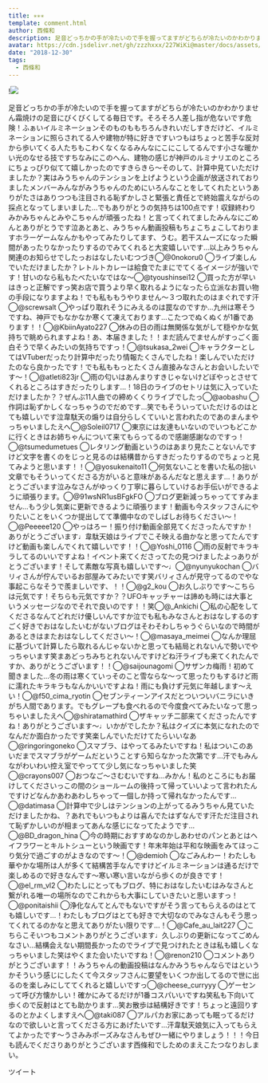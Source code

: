 ```yaml
---
title: ✳︎✳︎✳︎
template: comment.html
author: 西條和
description: 足音どっちかの手が冷たいので手を握ってますがどちらが冷たいのかわかりません霜焼けの足音にびくびくしてる毎日です。そろそろ人差し指が危ないです危険！ふぁいイルミネーションそのものももちろんきれいだし...
avatar: https://cdn.jsdelivr.net/gh/zzzhxxx/227WiKi@master/docs/assets/photo/avatar/nagomi.jpg
date: "2018-12-30"
tags:
  - 西條和
---
```


!![](https://cdn.jsdelivr.net/gh/227WiKi/227WiKi-image@master/blog-image/nagomi-2018-12-30_1.jpg)


足音どっちかの手が冷たいので手を握ってますがどちらが冷たいのかわかりません霜焼けの足音にびくびくしてる毎日です。そろそろ人差し指が危ないです危険！ふぁいイルミネーションそのものももちろんきれいだしすきだけど、イルミネーションに照らされてる人や建物が特に好きですいつもはちょっと苦手な反対から歩いてくる人たちもこわくなくなるみんなにこにこしてるんです小さな暖かい光のなせる技ですちなみにこのへん、建物の感じが神戸のルミナリエのところにちょっぴり似てて嬉しかったのですきらきら〜そのして、計算中見ていただけましたか？実はみうちゃんのテンションを上げようという企画が放送されておりましたメンバーみんながみうちゃんのためにいろんなことをしてくれたというありがたさはありつつも注目される恥ずかしさと緊張と責任とで終始震えながらの採点となってしまいました…でもありがとうの気持ちは100点です！収録終わりみかみちゃんとみやこちゃんが頑張ったね！と言ってくれてましたみんなにごめんとありがとうです泣あとあと、みうちゃん動画投稿もちょこちょこしておりますホラーゲームなんかもやってみたりしてます、うむ。若干スムーズになった瞬間があったりなかったりするのでみてくれると大変嬉しいです…以上みうちゃん関連のお知らせでしたっおはなしたいむつづき◯@0nokoru0 ◯ライブ楽しんでいただけましたか？レトルトカレーは給食でたまにでてくるイメージが強いです！甘いのなら私もたべたいなではな〜◯@tyoushinsei12 ◯買った方が早いはきっと正解ですっ笑お店で買うより早く取れるようになったら立派なお買い物の手段になりますよね！でも私ももうやりません〜３つ取れたのはまぐれです汗◯@screwsalt ◯やっぱり取れそうにみえるのは罠なのですか…九州は寒そうですね、神戸でもなかなか寒くて凍えております…こたつでぬくぬくが1番であります！！◯@KbiinAyato227 ◯休みの日の雨は無関係な気がして穏やかな気持ちで眺められますよね！あ、本届きました！！まだ読んでませんがすっごく面白そうで早くみたいの気持ちですっ！◯@tsukasa_2wei ◯キャラクターとしてはVTuberだったり計算中だったり情報たくさんでしたね！楽しんでいただけたのなら良かったです！でも私ももっとたくさん直接みなさんとお会いしたいです〜！◯@atleti823jr ◯雨の匂いはあんまりすきじゃないけどぼやっとさせてくれるところはすきだったりします…！18日のライブのセトリは気に入っていただけましたか？？ぜんぶ11人曲での締めくくりライブでしたっ◯@aobashu ◯作詞は恥ずかしくなっちゃうのでだめです…笑でもそういっていただけるのはとても嬉しいです泣韋駄天の煽りは自分らしくていいと言われたのであのまんまやっちゃいましたえへ◯@Soleil0717 ◯東京には友達もいないのでいつもどこかに行くときはお姉ちゃんについて来てもらってるので感謝感謝なのですっ！◯@tsumedumetues ◯レタリング動画というのはあまり見たことないんですけど文字を書くのをじっと見るのは結構昔からすきだったりするのでちょっと見てみようと思います！！◯@yosukenaito11 ◯何気ないことを書いた私の拙い文章でもそういってくださる方がいると意味があるんだなと思えます…！ありがとうございます泣みなさんがゆっくり丁寧に暮らしていけるお手伝いができるように頑張ります。◯@91wsNR1usBFgkFO ◯ブログ更新減っちゃっててすみません…もう少し気楽に更新できるように頑張ります！動画も今スタッフさんにやりたいことをいくつか提出してて準備中なのでしばしお待ちください〜！◯@Peeeee120 ◯やっはろー！振り付け動画全部見てくださったんですか！ありがとうございます♩韋駄天娘はライブでこそ映える曲かなと思ってたんですけど動画も楽しんでくれて嬉しいです！！◯@Yoshi_0116 ◯雨の反射でキラキラしてるのいいですよね！イベント来てくださってたの見つけましたよっありがとうございます！そして素敵な写真も嬉しいです〜♩◯@nyunyukochan ◯バリィさんが佇んでいるお部屋みてみたいです笑バリィさんが見守ってるのでやな事起こらなそうで羨ましいです、！！◯@g2_kou ◯お久しぶりです〜こちらは元気です！そちらも元気ですか？？UFOキャッチャーは諦めも時には大事というメッセージなのでそれで良いのです！！笑◯@_Ankichi ◯私の心配をしてくださるなんてどれだけ優しいんですか泣でも私もみなさんとおはなしするのすごく好きでおはなしたいむがないブログはそわそわしちゃうぐらいなので時間があるときはまたおはなししてください〜！◯@masaya_meimei ◯なんか理屈に基づいて計算したら取れるんじゃないかと思っても結局とれないんで勢いでやっちゃいます笑まあどっちみちとれないんですけどね汗ライブも来てくれたんですか、ありがとうございます！！◯@saijounagomi ◯サザンカ梅雨！初めて聞きました…冬の雨は寒くていっそのこと雪ならな〜って思ったりもするけど雨に濡れたキラキラもなんかいいですよね！雨にも負けず元気に年越します〜えい！◯@f50_cima_ryotin ◯セブンティーンアイスだとついついバニラにいきがち人間であります。でもグレープも食べれるので今度食べてみたいなって思っちゃいましたえへ◯@shiratamathird ◯ザキャッチ二部来てくださったんですね！ありがとうございます〜♩いかがでしたか？私はクイズに本気になれたのでなんだか面白かったです笑楽しんでいただけてたらいいなあ◯@ringoringoneko ◯スマブラ、はやってるみたいですね！私はついこのあいだまでスマブラがゲームだということすら知らなかった次第です…汗でもみんながわいわい控え室でやってて少し気になっちゃいました笑◯@crayons007 ◯おつなご〜さむむいですね…みかん！私のところにもお届けしてくださいっこの間のショールームの後持って帰っていいよって言われたんですけどなんかあわあわしちゃって一個しか持って帰れなかったんです…◯@datimasa ◯計算中で少しはテンションの上がってるみうちゃん見ていただけましたかね、？あれでもいつもよりは喜んでたはずなんです汗ただ注目されて恥ずかしいのが相まってあんな感じになってたようです…◯@BD_dragon_hina ◯今の時期におすすめなのかしあわせのパンとあとはヘイフラワーとキルトシューという映画です！年末年始は平和な映画をみてほっこり気分で過ごすのがよきなのです〜！◯@demioh ◯なごみんわー！わたしも華やかな場所は人が多くて結構苦手なんですけどイルミネーションは通るだけで楽しめるので好きなんです〜寒い寒い言いながら歩くのが良きです！◯@el_rm_vl2 ◯わたしにとってもブログ、特におはなしたいむはみなさんと繋がれる唯一の場所なのでこれからも大事にしていきたいと思いますっ！◯@ponitaishii ◯浄化なんてとんでもないですがそう言ってもらえるのはとても嬉しいです…！わたしもブログはとても好きで大切なのでみなさんもそう思ってくれてるのかなと思えてありがたい限りです…！◯@Cafe_au_lait227 ◯こちらこそいつもコメントありがとうございます♩久しぶりの更新になってごめんなさい…結構会えない期間長かったのでライブで見つけれたときは私も嬉しくなっちゃいました笑はやくまた会いたいですね！◯@renon210 ◯コメントありがとうございます！！みうちゃんの動画投稿はなんかみうちゃんならではというかそういう感じにしたくて今スタッフさんに要望をいくつか出してるので世に出るのを楽しみにしててくれると嬉しいですっ◯@cheese_curryyy ◯ゲーセンって呼び方懐かしい！確かにみてるだけが1番コスパいいですね笑私も下向いて歩くので反射はとても助かります…笑お散歩は結構好きです！ちょっと遠回りするのとかよくしますえへ◯@taki087 ◯アルパカお家にあっても眠ってるだけなので欲しいと言ってくださる方にあげたいです…汗韋駄天娘気に入ってもらえてよかったです〜うさみみポーズみなさんもぜひ一緒にやりましょう！！！今日も読んでくださりありがとうございます西條和でしためのまえこたつなりおしまい。


ツイート



